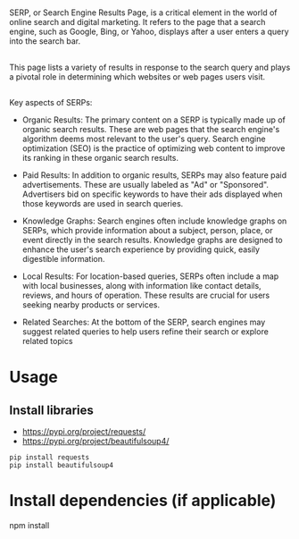 #

SERP, or Search Engine Results Page, is a critical element in the world of online search and digital marketing.
It refers to the page that a search engine, such as Google, Bing, or Yahoo, displays after a user enters a query into the search bar.

##

This page lists a variety of results in response to the search query and plays a pivotal role in determining which websites or web pages users visit.

##

Key aspects of SERPs:

- Organic Results: The primary content on a SERP is typically made up of organic search results. These are web pages that the search engine's algorithm deems most relevant to the user's query. Search engine optimization (SEO) is the practice of optimizing web content to improve its ranking in these organic search results.

- Paid Results: In addition to organic results, SERPs may also feature paid advertisements. These are usually labeled as "Ad" or "Sponsored". Advertisers bid on specific keywords to have their ads displayed when those keywords are used in search queries.

- Knowledge Graphs: Search engines often include knowledge graphs on SERPs, which provide information about a subject, person, place, or event directly in the search results. Knowledge graphs are designed to enhance the user's search experience by providing quick, easily digestible information.

- Local Results: For location-based queries, SERPs often include a map with local businesses, along with information like contact details, reviews, and hours of operation. These results are crucial for users seeking nearby products or services.

- Related Searches: At the bottom of the SERP, search engines may suggest related queries to help users refine their search or explore related topics

# Usage

## Install libraries

- https://pypi.org/project/requests/
- https://pypi.org/project/beautifulsoup4/

```
pip install requests
pip install beautifulsoup4
```

# Install dependencies (if applicable)

npm install
